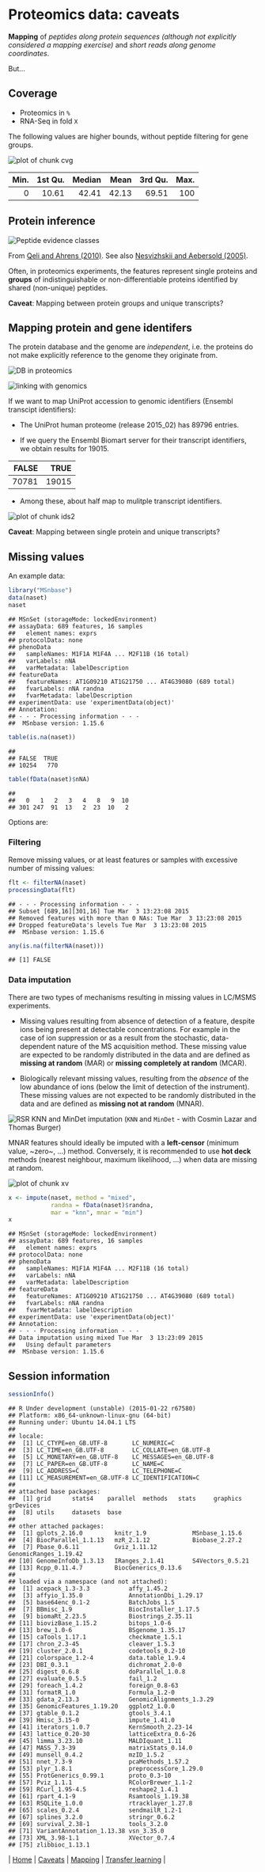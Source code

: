 # Proteomics data: caveats



**Mapping** of *peptides along protein sequences (although not
  explicitly considered a mapping exercise)* and *short reads along
  genome coordinates*.

But...

## Coverage

- Proteomics in `%`
- RNA-Seq in fold `X`

The following values are higher bounds, without peptide filtering for
gene groups.

![plot of chunk cvg](figure/cvg-1.png) 

| Min.| 1st Qu.| Median|  Mean| 3rd Qu.| Max.|
|----:|-------:|------:|-----:|-------:|----:|
|    0|   10.61|  42.41| 42.13|   69.51|  100|

## Protein inference

<!-- ![Basic peptide grouping](./figure/F5.large.jpg) -->


![Peptide evidence classes](./figure/nbt0710-647-F2.gif)

From [Qeli and Ahrens (2010)](http://www.ncbi.nlm.nih.gov/pubmed/20622826).
See also [Nesvizhskii and Aebersold (2005)](http://www.ncbi.nlm.nih.gov/pubmed/16009968).

Often, in proteomics experiments, the features represent single
proteins and **groups** of indistinguishable or non-differentiable
proteins identified by shared (non-unique) peptides.

**Caveat**: Mapping between protein groups and unique transcripts?

## Mapping protein and gene identifers

The protein database and the genome are _independent_, i.e. the
proteins do not make explicitly reference to the genome they originate
from.

![DB in proteomics](./figure/indep-prot-db.png)

![linking with genomics](./figure/gen-prot-db.png)

If we want to map UniProt accession to genomic identifiers (Ensembl
transcipt identifiers):




- The UniProt human proteome (release 2015_02) has 89796 entries.

- If we query the Ensembl Biomart server for their transcript
  identifiers, we obtain results for 19015.



| FALSE|  TRUE|
|-----:|-----:|
| 70781| 19015|

- Among these, about half map to mulitple transcript identifiers.

![plot of chunk ids2](figure/ids2-1.png) 

**Caveat**: Mapping between single protein and unique transcripts?

## Missing values

An example data:


```r
library("MSnbase")
data(naset)
naset
```

```
## MSnSet (storageMode: lockedEnvironment)
## assayData: 689 features, 16 samples 
##   element names: exprs 
## protocolData: none
## phenoData
##   sampleNames: M1F1A M1F4A ... M2F11B (16 total)
##   varLabels: nNA
##   varMetadata: labelDescription
## featureData
##   featureNames: AT1G09210 AT1G21750 ... AT4G39080 (689 total)
##   fvarLabels: nNA randna
##   fvarMetadata: labelDescription
## experimentData: use 'experimentData(object)'
## Annotation:  
## - - - Processing information - - -
##  MSnbase version: 1.15.6
```

```r
table(is.na(naset))
```

```
## 
## FALSE  TRUE 
## 10254   770
```

```r
table(fData(naset)$nNA)
```

```
## 
##   0   1   2   3   4   8   9  10 
## 301 247  91  13   2  23  10   2
```

Options are:

### Filtering

Remove missing values, or at least features or samples with excessive number of missing values:


```r
flt <- filterNA(naset)
processingData(flt)
```

```
## - - - Processing information - - -
## Subset [689,16][301,16] Tue Mar  3 13:23:08 2015 
## Removed features with more than 0 NAs: Tue Mar  3 13:23:08 2015 
## Dropped featureData's levels Tue Mar  3 13:23:08 2015 
##  MSnbase version: 1.15.6
```

```r
any(is.na(filterNA(naset)))
```

```
## [1] FALSE
```

### Data imputation

There are two types of mechanisms resulting in missing values in
LC/MSMS experiments.

- Missing values resulting from absence of detection of a feature,
  despite ions being present at detectable concentrations.  For
  example in the case of ion suppression or as a result from the
  stochastic, data-dependent nature of the MS acquisition
  method. These missing value are expected to be randomly distributed
  in the data and are defined as **missing at random** (MAR) or
  **missing completely at random** (MCAR).

- Biologically relevant missing values, resulting from the *absence*
  of the low abundance of ions (below the limit of detection of the
  instrument). These missing values are not expected to be randomly
  distributed in the data and are defined as **missing not at random**
  (MNAR).


![RSR KNN and MinDet imputation](./figure/imp-sim.png)
(`KNN` and `MinDet` - with Cosmin Lazar and Thomas Burger)

MNAR features should ideally be imputed with a **left-censor**
(minimum value, ~zero~, ...)  method. Conversely, it is recommended to
use **hot deck** methods (nearest neighbour, maximum likelihood, ...)
when data are missing at random.

![plot of chunk xv](figure/xv-1.png) 


```r
x <- impute(naset, method = "mixed",
            randna = fData(naset)$randna,
            mar = "knn", mnar = "min")
x
```

```
## MSnSet (storageMode: lockedEnvironment)
## assayData: 689 features, 16 samples 
##   element names: exprs 
## protocolData: none
## phenoData
##   sampleNames: M1F1A M1F4A ... M2F11B (16 total)
##   varLabels: nNA
##   varMetadata: labelDescription
## featureData
##   featureNames: AT1G09210 AT1G21750 ... AT4G39080 (689 total)
##   fvarLabels: nNA randna
##   fvarMetadata: labelDescription
## experimentData: use 'experimentData(object)'
## Annotation:  
## - - - Processing information - - -
## Data imputation using mixed Tue Mar  3 13:23:09 2015 
##   Using default parameters 
##  MSnbase version: 1.15.6
```

## Session information


```r
sessionInfo()
```

```
## R Under development (unstable) (2015-01-22 r67580)
## Platform: x86_64-unknown-linux-gnu (64-bit)
## Running under: Ubuntu 14.04.1 LTS
## 
## locale:
##  [1] LC_CTYPE=en_GB.UTF-8       LC_NUMERIC=C              
##  [3] LC_TIME=en_GB.UTF-8        LC_COLLATE=en_GB.UTF-8    
##  [5] LC_MONETARY=en_GB.UTF-8    LC_MESSAGES=en_GB.UTF-8   
##  [7] LC_PAPER=en_GB.UTF-8       LC_NAME=C                 
##  [9] LC_ADDRESS=C               LC_TELEPHONE=C            
## [11] LC_MEASUREMENT=en_GB.UTF-8 LC_IDENTIFICATION=C       
## 
## attached base packages:
##  [1] grid      stats4    parallel  methods   stats     graphics  grDevices
##  [8] utils     datasets  base     
## 
## other attached packages:
##  [1] gplots_2.16.0         knitr_1.9             MSnbase_1.15.6       
##  [4] BiocParallel_1.1.13   mzR_2.1.12            Biobase_2.27.2       
##  [7] Pbase_0.6.11          Gviz_1.11.12          GenomicRanges_1.19.42
## [10] GenomeInfoDb_1.3.13   IRanges_2.1.41        S4Vectors_0.5.21     
## [13] Rcpp_0.11.4.7         BiocGenerics_0.13.6  
## 
## loaded via a namespace (and not attached):
##  [1] acepack_1.3-3.3           affy_1.45.2              
##  [3] affyio_1.35.0             AnnotationDbi_1.29.17    
##  [5] base64enc_0.1-2           BatchJobs_1.5            
##  [7] BBmisc_1.9                BiocInstaller_1.17.5     
##  [9] biomaRt_2.23.5            Biostrings_2.35.11       
## [11] biovizBase_1.15.2         bitops_1.0-6             
## [13] brew_1.0-6                BSgenome_1.35.17         
## [15] caTools_1.17.1            checkmate_1.5.1          
## [17] chron_2.3-45              cleaver_1.5.3            
## [19] cluster_2.0.1             codetools_0.2-10         
## [21] colorspace_1.2-4          data.table_1.9.4         
## [23] DBI_0.3.1                 dichromat_2.0-0          
## [25] digest_0.6.8              doParallel_1.0.8         
## [27] evaluate_0.5.5            fail_1.2                 
## [29] foreach_1.4.2             foreign_0.8-63           
## [31] formatR_1.0               Formula_1.2-0            
## [33] gdata_2.13.3              GenomicAlignments_1.3.29 
## [35] GenomicFeatures_1.19.20   ggplot2_1.0.0            
## [37] gtable_0.1.2              gtools_3.4.1             
## [39] Hmisc_3.15-0              impute_1.41.0            
## [41] iterators_1.0.7           KernSmooth_2.23-14       
## [43] lattice_0.20-30           latticeExtra_0.6-26      
## [45] limma_3.23.10             MALDIquant_1.11          
## [47] MASS_7.3-39               matrixStats_0.14.0       
## [49] munsell_0.4.2             mzID_1.5.2               
## [51] nnet_7.3-9                pcaMethods_1.57.2        
## [53] plyr_1.8.1                preprocessCore_1.29.0    
## [55] ProtGenerics_0.99.1       proto_0.3-10             
## [57] Pviz_1.1.1                RColorBrewer_1.1-2       
## [59] RCurl_1.95-4.5            reshape2_1.4.1           
## [61] rpart_4.1-9               Rsamtools_1.19.38        
## [63] RSQLite_1.0.0             rtracklayer_1.27.8       
## [65] scales_0.2.4              sendmailR_1.2-1          
## [67] splines_3.2.0             stringr_0.6.2            
## [69] survival_2.38-1           tools_3.2.0              
## [71] VariantAnnotation_1.13.38 vsn_3.35.0               
## [73] XML_3.98-1.1              XVector_0.7.4            
## [75] zlibbioc_1.13.1
```

| [Home](./README.md) | [Caveats](./Caveats.md) | [Mapping](./mapping.md) | [Transfer learning](./transfer-learning.md) |

